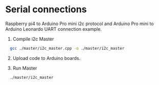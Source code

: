 # Serial connections
Raspberry pi4 to Arduino Pro mini i2c protocol and Arduino Pro mini to Arduino Leonardo UART connection example.

1. Compile i2c Master
```bash
  gcc ./master/i2c_master.cpp -o ./master/i2c_master
```

2. Upload code to Arduino boards.

3. Run Master
```bash
  ./master/i2c_master
```

